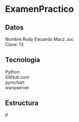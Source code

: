 # ExamenPractico<br>

## Datos<br>
Nombre:Rudy Estuardo Macz Juc <br>
Clave: 13<br>

## Tecnologia<br>
Python<br>
GitHub.com<br>
pymchart<br>
wanpserver<br>

## Estructura <br>
If<br>